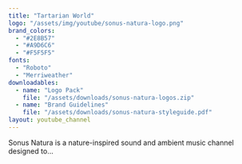 ```yaml
---
title: "Tartarian World"
logo: "/assets/img/youtube/sonus-natura-logo.png"
brand_colors:
  - "#2E8B57"
  - "#A9D6C6"
  - "#F5F5F5"
fonts:
  - "Roboto"
  - "Merriweather"
downloadables:
  - name: "Logo Pack"
    file: "/assets/downloads/sonus-natura-logos.zip"
  - name: "Brand Guidelines"
    file: "/assets/downloads/sonus-natura-styleguide.pdf"
layout: youtube_channel
---
```

Sonus Natura is a nature-inspired sound and ambient music channel designed to...
